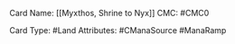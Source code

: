 Card Name: [[Myxthos, Shrine to Nyx]]
CMC: #CMC0

Card Type: #Land
Attributes: #CManaSource #ManaRamp